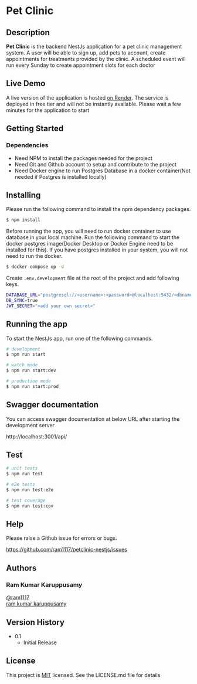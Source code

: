 # Pet Clinic

## Description

**Pet Clinic** is the backend NestJs application for a pet clinic management system. A user will be able to sign up, add pets to account, create appointments for treatments provided by the clinic. A scheduled event will run every Sunday to create appointment slots for each doctor

## Live Demo

A live version of the application is hosted [on Render](https://petclinic-nestjs.onrender.com/). The service is deployed in free tier and will not be instantly available. Please wait a few minutes for the application to start

## Getting Started

### Dependencies

- Need NPM to install the packages needed for the project
- Need Git and Github account to setup and contribute to the project
- Need Docker engine to run Postgres Database in a docker container(Not needed if Postgres is installed locally)

## Installing

Please run the following command to install the npm dependency packages.

```bash
$ npm install
```

Before running the app, you will need to run docker container to use database in your local machine. Run the following command to start the docker postgres image(Docker Desktop or Docker Engine need to be installed for this). If you have postgres installed in your system, you will not need to run the docker.

```bash
$ docker compose up -d
```

Create `.env.development` file at the root of the project and add following keys.

```bash
DATABASE_URL="postgresql://<username>:<password>@localhost:5432/<dbname>"
DB_SYNC=true
JWT_SECRET="<add your own secret>"
```

## Running the app

To start the NestJs app, run one of the following commands.

```bash
# development
$ npm run start

# watch mode
$ npm run start:dev

# production mode
$ npm run start:prod
```

## Swagger documentation

You can access swagger documentation at below URL after starting the development server

http://localhost:3001/api/

## Test

```bash
# unit tests
$ npm run test

# e2e tests
$ npm run test:e2e

# test coverage
$ npm run test:cov
```

## Help

Please raise a Github issue for errors or bugs.

https://github.com/ram1117/petclinic-nestjs/issues

## Authors

### Ram Kumar Karuppusamy

[@ram1117](https://github.com/ram1117) <br />
[ram kumar karuppusamy](https://www.linkedin.com/in/ram-kumar-karuppusamy/)

## Version History

- 0.1
  - Initial Release

## License

This project is [MIT](./LICENSE) licensed. See the LICENSE.md file for details
